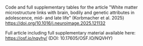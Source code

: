 Code and full supplementary tables for the article "White matter microstructure links with brain, bodily and genetic attributes in adolescence, mid- and late life" (Korbmacher et al. 2025) https://doi.org/10.1016/j.neuroimage.2025.121132

Full article including full supplementary material available here: https://osf.io/nqvhy/ (DOI: 10.17605/OSF.IO/NQVHY)
